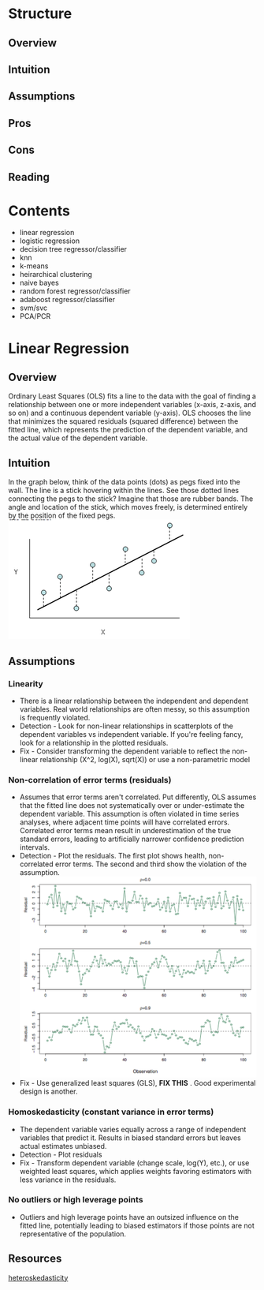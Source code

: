 # Structure
## Overview
## Intuition 
## Assumptions
## Pros
## Cons
## Reading

# Contents
- linear regression
- logistic regression
- decision tree regressor/classifier
- knn
- k-means
- heirarchical clustering
- naive bayes
- random forest regressor/classifier
- adaboost regressor/classifier
- svm/svc
- PCA/PCR

# Linear Regression
## Overview
Ordinary Least Squares (OLS) fits a line to the data with the goal of finding a relationship between one or more independent variables (x-axis, z-axis, and so on) and a continuous dependent variable (y-axis). OLS chooses the line that minimizes the squared residuals (squared difference) between the fitted line, which represents the prediction of the dependent variable, and the actual value of the dependent variable. 
## Intuition
In the graph below, think of the data points (dots) as pegs fixed into the wall. The line is a stick hovering within the lines. See those dotted lines connecting the pegs to the stick? Imagine that those are rubber bands. The angle and location of the stick, which moves freely, is determined entirely by the position of the fixed pegs. 
![alt text](assets/linear_regression.png)

## Assumptions
### Linearity
- There is a linear relationship between the independent and dependent variables. Real world relationships are often messy, so this assumption is frequently violated.
- Detection - Look for non-linear relationships in scatterplots of the dependent variables vs independent variable. If you're feeling fancy, look for a relationship in the plotted residuals. 
- Fix - Consider transforming the dependent variable to reflect the non-linear relationship (X^2, log(X), sqrt(X)) or use a non-parametric model

### Non-correlation of error terms (residuals)
- Assumes that error terms aren't correlated. Put differently, OLS assumes that the fitted line does not systematically over or under-estimate the dependent variable. This assumption is often violated in time series analyses, where adjacent time points will have correlated errors. Correlated error terms mean result in underestimation of the true standard errors, leading to artificially narrower confidence prediction intervals. 
- Detection - Plot the residuals. The first plot shows health, non-correlated error terms. The second and third show the violation of the assumption.
![alt text](assets/correlated_error_terms.png)
- Fix - Use generalized least squares (GLS), __FIX THIS__ . Good experimental design is another.

### Homoskedasticity (constant variance in error terms) 
- The dependent variable varies equally across a range of independent variables that predict it. Results in biased standard errors but leaves actual estimates unbiased.
- Detection - Plot residuals
- Fix - Transform dependent variable (change scale, log(Y), etc.), or use weighted least squares, which applies weights favoring estimators with less variance in the residuals. 

### No outliers or high leverage points
- Outliers and high leverage points have an outsized influence on the fitted line, potentially leading to biased estimators if those points are not representative of the population.

## Resources
[heteroskedasticity](http://www.statsmakemecry.com/smmctheblog/confusing-stats-terms-explained-heteroscedasticity-heteroske.html)
